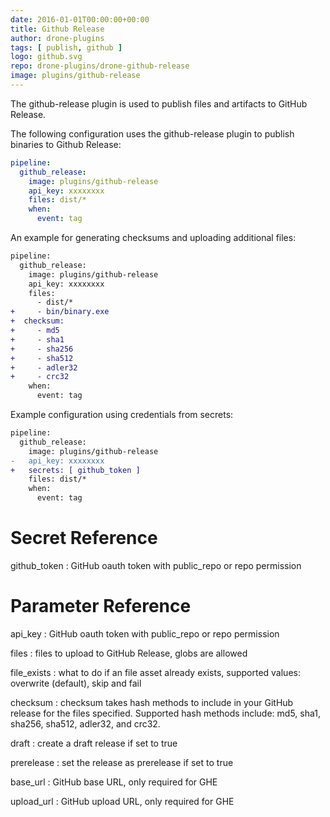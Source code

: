 ```yaml
---
date: 2016-01-01T00:00:00+00:00
title: Github Release
author: drone-plugins
tags: [ publish, github ]
logo: github.svg
repo: drone-plugins/drone-github-release
image: plugins/github-release
---
```


The github-release plugin is used to publish files and artifacts to GitHub Release.

The following configuration uses the github-release plugin to publish binaries to Github Release:

```yaml
pipeline:
  github_release:
    image: plugins/github-release
    api_key: xxxxxxxx
    files: dist/*
    when:
      event: tag
```

An example for generating checksums and uploading additional files:

```diff
pipeline:
  github_release:
    image: plugins/github-release
    api_key: xxxxxxxx
    files:
      - dist/*
+     - bin/binary.exe
+  checksum:
+     - md5
+     - sha1
+     - sha256
+     - sha512
+     - adler32
+     - crc32
    when:
      event: tag
```

Example configuration using credentials from secrets:

```diff
pipeline:
  github_release:
    image: plugins/github-release
-   api_key: xxxxxxxx
+   secrets: [ github_token ]
    files: dist/*
    when:
      event: tag
```
# Secret Reference

github_token
: GitHub oauth token with public_repo or repo permission

# Parameter Reference

api_key
: GitHub oauth token with public_repo or repo permission

files
: files to upload to GitHub Release, globs are allowed

file_exists
: what to do if an file asset already exists, supported values: overwrite (default), skip and fail

checksum
: checksum takes hash methods to include in your GitHub release for the files specified.
Supported hash methods include: md5, sha1, sha256, sha512, adler32, and crc32.

draft
: create a draft release if set to true

prerelease
: set the release as prerelease if set to true

base_url
: GitHub base URL, only required for GHE

upload_url
: GitHub upload URL, only required for GHE
